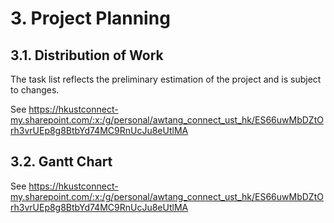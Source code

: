 # 3. Project Planning

## 3.1. Distribution of Work

The task list reflects the preliminary estimation of the project and is subject to changes.

See <https://hkustconnect-my.sharepoint.com/:x:/g/personal/awtang_connect_ust_hk/ES66uwMbDZtOrh3vrUEp8g8BtbYd74MC9RnUcJu8eUtlMA>

## 3.2. Gantt Chart

See <https://hkustconnect-my.sharepoint.com/:x:/g/personal/awtang_connect_ust_hk/ES66uwMbDZtOrh3vrUEp8g8BtbYd74MC9RnUcJu8eUtlMA>
